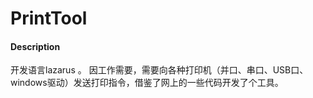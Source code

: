 # PrintTool

#### Description
开发语言lazarus 。
因工作需要，需要向各种打印机（并口、串口、USB口、windows驱动）发送打印指令，借鉴了网上的一些代码开发了个工具。

